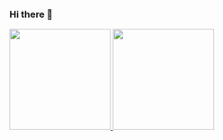 ### Hi there 👋

<div>
  <a href="https://github.com/SirRuanMatos">
  <img height="180em" src="https://github-readme-stats.vercel.app/api?username=SirRuanMatos&show_icons=true&theme=dracula&include_all_commits=true&count_private=true"/>
  <img height="180em" src="https://github-readme-stats.vercel.app/api/top-langs/?username=SirRuanMatos&layout=compact&langs_count=7&theme=dracula"/>
</div>

<!--
**SirRuanMatos/SirRuanMatos** is a ✨ _special_ ✨ repository because its `README.md` (this file) appears on your GitHub profile.

Here are some ideas to get you started:

- 🔭 I’m currently working on ...
- 🌱 I’m currently learning ...
- 👯 I’m looking to collaborate on ...
- 🤔 I’m looking for help with ...
- 💬 Ask me about ...
- 📫 How to reach me: ...
- 😄 Pronouns: ...
- ⚡ Fun fact: ...
-->
